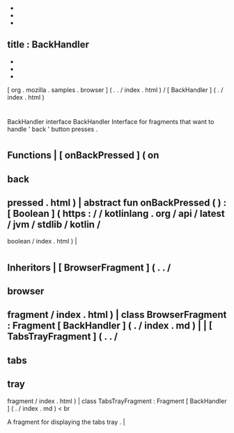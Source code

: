 -
-
-
title
:
BackHandler
-
-
-
-
[
org
.
mozilla
.
samples
.
browser
]
(
.
.
/
index
.
html
)
/
[
BackHandler
]
(
.
/
index
.
html
)
#
BackHandler
interface
BackHandler
Interface
for
fragments
that
want
to
handle
'
back
'
button
presses
.
#
#
#
Functions
|
[
onBackPressed
]
(
on
-
back
-
pressed
.
html
)
|
abstract
fun
onBackPressed
(
)
:
[
Boolean
]
(
https
:
/
/
kotlinlang
.
org
/
api
/
latest
/
jvm
/
stdlib
/
kotlin
/
-
boolean
/
index
.
html
)
|
#
#
#
Inheritors
|
[
BrowserFragment
]
(
.
.
/
-
browser
-
fragment
/
index
.
html
)
|
class
BrowserFragment
:
Fragment
[
BackHandler
]
(
.
/
index
.
md
)
|
|
[
TabsTrayFragment
]
(
.
.
/
-
tabs
-
tray
-
fragment
/
index
.
html
)
|
class
TabsTrayFragment
:
Fragment
[
BackHandler
]
(
.
/
index
.
md
)
<
br
>
A
fragment
for
displaying
the
tabs
tray
.
|
